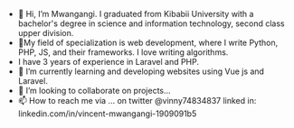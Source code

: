 - 👋 Hi, I’m Mwangangi. I graduated from Kibabii University with a bachelor's degree in science and information technology, second class upper division.
- 👀My field of specialization is web development, where I write Python, PHP, JS, and their frameworks. I love writing algorithms.
- I have 3 years of experience in Laravel and PHP.
- 🌱 I’m currently learning and developing websites using Vue js and Laravel.
- 💞️ I’m looking to collaborate on projects...
- 📫 How to reach me via ...
on twitter @vinny74834837
linked in: linkedin.com/in/vincent-mwangangi-1909091b5

<!---
mwangangi1998/mwangangi1998 is a ✨ special ✨ repository because its `README.md` (this file) appears on your GitHub profile.
You can click the Preview link to take a look at your changes.
--->
